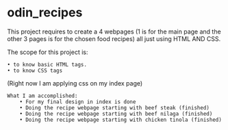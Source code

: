 # odin_recipes

This project requires to create a 4 webpages (1 is for the main page and the other 3 pages is for the chosen food recipes) all just using HTML AND CSS.

The scope for this project is:

    • to know basic HTML tags.
    • to know CSS tags

(Right now I am applying css on my index page)

    What I am accomplished:
        • For my final design in index is done
        • Doing the recipe webpage starting with beef steak (finished)
        • Doing the recipe webpage starting with beef nilaga (finished)
        • Doing the recipe webpage starting with chicken tinola (finished)